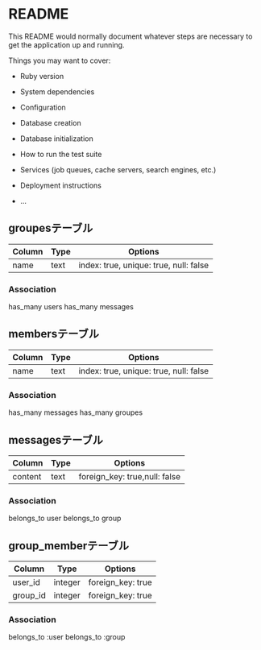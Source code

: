# README

This README would normally document whatever steps are necessary to get the
application up and running.

Things you may want to cover:

* Ruby version

* System dependencies

* Configuration

* Database creation

* Database initialization

* How to run the test suite

* Services (job queues, cache servers, search engines, etc.)

* Deployment instructions

* ...

## groupesテーブル
|Column|Type|Options|
|------|----|-------|
|name|text|index: true, unique: true, null: false|

### Association
has_many users
has_many messages


## membersテーブル
|Column|Type|Options|
|------|----|-------|
|name|text|index: true, unique: true, null: false|

### Association
has_many messages
has_many groupes


## messagesテーブル
|Column|Type|Options|
|------|----|-------|
|content|text|foreign_key: true,null: false|

### Association
belongs_to user
belongs_to group


## group_memberテーブル
|Column|Type|Options|
|------|----|-------|
|user_id|integer|foreign_key: true|
|group_id|integer|foreign_key: true|

### Association
belongs_to :user
belongs_to :group
